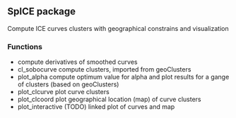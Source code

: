 ## SpICE package

Compute ICE curves clusters with geographical constrains and visualization


### Functions 
- compute derivatives of smoothed curves
- cl_sobocurve compute clusters, imported from geoClusters
- plot_alpha compute optimum value for alpha and plot results for a gange of clusters (based on geoClusters)
- plot_clcurve plot curve clusters
- plot_clcoord plot geographical location (map) of curve clusters
- plot_interactive (TODO) linked plot of curves and map 
